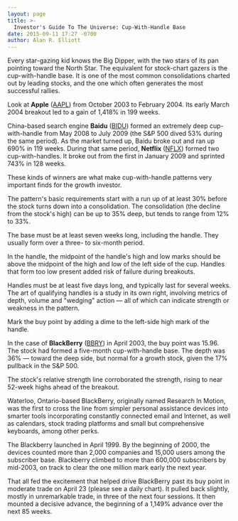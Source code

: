 ```yaml
---
layout: page
title: >-
  Investor's Guide To The Universe: Cup-With-Handle Base
date: 2015-09-11 17:27 -0700
author: Alan R. Elliott
---
```





Every star-gazing kid knows the Big Dipper, with the two stars of its pan pointing toward the North Star. The equivalent for stock-chart gazers is the cup-with-handle base. It is one of the most common consolidations charted out by leading stocks, and the one which often generates the most successful rallies.

  

Look at **Apple** ([AAPL](https://research.investors.com/quote.aspx?symbol=AAPL)) from October 2003 to February 2004. Its early March 2004 breakout led to a gain of 1,418% in 199 weeks.

  

China-based search engine **Baidu** ([BIDU](https://research.investors.com/quote.aspx?symbol=BIDU)) formed an extremely deep cup-with-handle from May 2008 to July 2009 (the S&P 500 dived 53% during the same period). As the market turned up, Baidu broke out and ran up 690% in 119 weeks. During that same period, **Netflix** ([NFLX](https://research.investors.com/quote.aspx?symbol=NFLX)) formed two cup-with-handles. It broke out from the first in January 2009 and sprinted 743% in 128 weeks.

  

These kinds of winners are what make cup-with-handle patterns very important finds for the growth investor.

  

The pattern's basic requirements start with a run up of at least 30% before the stock turns down into a consolidation. The consolidation (the decline from the stock's high) can be up to 35% deep, but tends to range from 12% to 33%.

  

The base must be at least seven weeks long, including the handle. They usually form over a three- to six-month period.

  

In the handle, the midpoint of the handle's high and low marks should be above the midpoint of the high and low of the left side of the cup. Handles that form too low present added risk of failure during breakouts.

  

Handles must be at least five days long, and typically last for several weeks. The art of qualifying handles is a study in its own right, involving metrics of depth, volume and "wedging" action — all of which can indicate strength or weakness in the pattern.

  

Mark the buy point by adding a dime to the left-side high mark of the handle.

  

In the case of **BlackBerry** ([BBRY](https://research.investors.com/quote.aspx?symbol=BBRY)) in April 2003, the buy point was 15.96. The stock had formed a five-month cup-with-handle base. The depth was 36% — toward the deep side, but normal for a growth stock, given the 17% pullback in the S&P 500.

  

The stock's relative strength line corroborated the strength, rising to near 52-week highs ahead of the breakout.

  

Waterloo, Ontario-based BlackBerry, originally named Research In Motion, was the first to cross the line from simpler personal assistance devices into smarter tools incorporating constantly connected email and Internet, as well as calendars, stock trading platforms and small but comprehensive keyboards, among other perks.

  

The Blackberry launched in April 1999. By the beginning of 2000, the devices counted more than 2,000 companies and 15,000 users among the subscriber base. Blackberry climbed to more than 600,000 subscribers by mid-2003, on track to clear the one million mark early the next year.

  

That all fed the excitement that helped drive BlackBerry past its buy point in moderate trade on April 23 (please see a daily chart). It pulled back slightly, mostly in unremarkable trade, in three of the next four sessions. It then mounted a decisive advance, the beginning of a 1,149% advance over the next 85 weeks.




